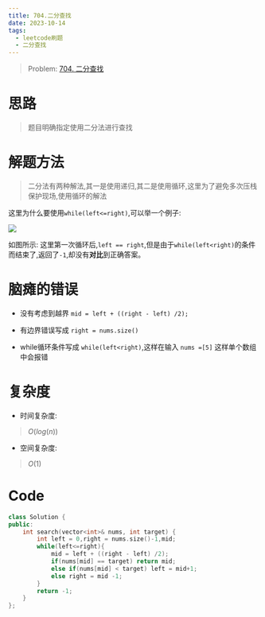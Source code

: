 ```yaml
---
title: 704.二分查找
date: 2023-10-14
tags:
  - leetcode刷题
  - 二分查找
---
```

> Problem: [704. 二分查找](https://leetcode.cn/problems/binary-search/description/)

# 思路

> 题目明确指定使用二分法进行查找

# 解题方法

> 二分法有两种解法,其一是使用递归,其二是使用循环,这里为了避免多次压栈保护现场,使用循环的解法

这里为什么要使用`while(left<=right)`,可以举一个例子:

![](images/posts/Pasted%20image%2020240406131928.png)

如图所示: 这里第一次循环后,`left == right`,但是由于`while(left<right)`的条件而结束了,返回了`-1`,却没有**对比**到正确答案。
# 脑瘫的错误

- 没有考虑到越界 `mid = left + ((right - left) /2);`

- 有边界错误写成 `right = nums.size()`

- while循环条件写成 `while(left<right)`,这样在输入 `nums =[5]` 这样单个数组中会报错

# 复杂度

- 时间复杂度:

>$O(log(n))$


- 空间复杂度:

>$O(1)$


# Code

```C++
class Solution {
public:
    int search(vector<int>& nums, int target) {
        int left = 0,right = nums.size()-1,mid;
        while(left<=right){
            mid = left + ((right - left) /2);
            if(nums[mid] == target) return mid;
            else if(nums[mid] < target) left = mid+1;
            else right = mid -1;
        }
        return -1;
    }
};
```